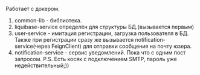 Работает с докером. 

1) common-lib - библиотека.
2) liquibase-service определён для структуры БД.(вызывается первым)
3) user-service -  имитация регистрации, загрузка пользователя в БД. Также при регистрации сразу же вызывается notification-service(через FeignClient) для отправки сообщения на почту юзера.
4) notification-service - сервис уведомлений. Пока что с одним пост запросом.
P.S. Есть косяк с подключением SMTP, пароль уже недействительный;))
